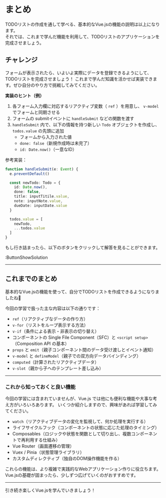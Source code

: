 # まとめ

TODOリストの作成を通して学べる、基本的なVue.jsの機能の説明は以上になります。  
それでは、これまで学んだ機能を利用して、TODOリストのアプリケーションを完成させましょう。

## チャレンジ

フォームが表示されたら、いよいよ実際にデータを登録できるようにして、TODOリストを完成させましょう！
これまで学んだ知識を活かせば実装できます。ぜひ自分のやり方で挑戦してみてください。

**実装のヒント（例）**

1. 各フォーム入力欄に対応するリアクティブ変数（ `ref` ）を用意し、 `v-model` でフォームと同期させる
2. フォームの submitイベントに `handleSubmit` などの関数を渡す
3. `handleSubmit` 内で、以下の情報を持つ新しい `Todo` オブジェクトを作成し、 `todos.value` の先頭に追加
   - フォームから入力された値
   - `done: false`（新規作成時は未完了）
   - `id: Date.now()`（一意なID）

参考実装：

```typescript
function handleSubmit(e: Event) {
  e.preventDefault()

  const newTodo: Todo = {
    id: Date.now(),
    done: false,
    title: inputTitile.value,
    note: inputNote.value,
    dueDate: inputDate.value
  }

  todos.value = [
    newTodo,
    ...todos.value
  ]
}
```

もし行き詰まったら、以下のボタンをクリックして解答を見ることができます。

:ButtonShowSolution

---

## これまでのまとめ

基本的なVue.jsの機能を使って、自分でTODOリストを作成できるようになりましたね🎉

今回の学習で扱った主な内容は以下の通りです：

- `ref`（リアクティブなデータの作り方）
- `v-for`（リストをループ表示する方法）
- `v-if`（条件による表示・非表示の切り替え）
- コンポーネントの Single File Component（SFC）と `<script setup>`（Composition API の基本）
- `props` と `emit`（親子コンポーネント間のデータ受け渡しとイベント通知）
- `v-model` と `defineModel`（親子での双方向データバインディング）
- `computed`（計算されたリアクティブデータ）
- `v-slot`（親から子へのテンプレート差し込み）

---

### これから知っておくと良い機能

今回の学習には含まれていませんが、Vue.js では他にも便利な機能や大事な考え方がいろいろあります。
いくつか紹介しますので、興味があれば学習してみてください。

- `watch`（リアクティブデータの変化を監視して、何か処理を実行する）
- ライフサイクルフック（コンポーネントの状態に応じた処理のタイミング）
- Composables（ロジックや状態を関数として切り出し、複数コンポーネントで再利用する仕組み）
- Vue Router（画面遷移の管理）
- Vuex / Pinia（状態管理ライブラリ）
- カスタムディレクティブ（独自のDOM操作機能を作る）

これらの機能は、より複雑で実践的なWebアプリケーション作りに役立ちます。
Vue.jsの基礎が固まったら、少しずつ広げていくのがおすすめです。

---

引き続き楽しくVue.jsを学んでいきましょう！
